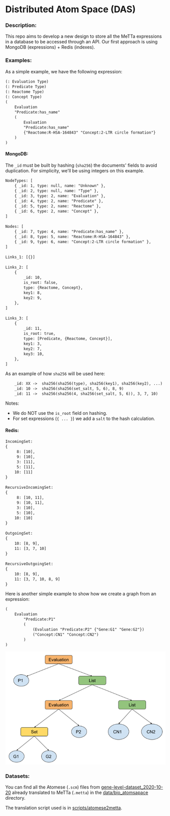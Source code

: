 # Distributed Atom Space (DAS)

### Description:

This repo aims to develop a new design to store all the MeTTa expressions in
a database to be accessed through an API. Our first approach is using
MongoDB (expressions) + Redis (indexes).


### Examples:

As a simple example, we have the following expression:
```
(: Evaluation Type)
(: Predicate Type)
(: Reactome Type)
(: Concept Type)
(
	Evaluation 
	"Predicate:has_name" 
	(
	    Evaluation 
	    "Predicate:has_name" 
	    {"Reactome:R-HSA-164843" "Concept:2-LTR circle formation"}
    )
)
```

#### MongoDB:

The `_id` must be built by hashing (`sha256`) the documents' fields to avoid duplication.
For simplicity, we'll be using integers on this example.

```
NodeTypes: [
    { _id: 1, type: null, name: "Unknown" },
    { _id: 2, type: null, name: "Type" },
    { _id: 3, type: 2, name: "Evaluation" },
    { _id: 4, type: 2, name: "Predicate" },
    { _id: 5, type: 2, name: "Reactome" },
    { _id: 6, type: 2, name: "Concept" },
]

Nodes: [
    { _id: 7, type: 4, name: "Predicate:has_name" },
    { _id: 8, type: 5, name: "Reactome:R-HSA-164843" },
    { _id: 9, type: 6, name: "Concept:2-LTR circle formation" },
]

Links_1: [{}]

Links_2: [
    {
	    _id: 10,
	    is_root: false,
	    type: {Reactome, Concept},
	    key1: 8,
	    key2: 9,
    },
]

Links_3: [
    {
	    _id: 11,
	    is_root: true,
	    type: [Predicate, {Reactome, Concept}],
	    key1: 3,
	    key2: 7,
	    key3: 10,
    },
]
```

As an example of how `sha256` will be used here:

```
    _id: XX ->  sha256(sha256(type), sha256(key1), sha256(key2), ...)
    _id: 10 ->  sha256(sha256(set_salt, 5, 6), 8, 9)
    _id: 11 ->  sha256(sha256(4, sha256(set_salt, 5, 6)), 3, 7, 10)
```

Notes:
- We do NOT use the `is_root` field on hashing.
- For set expressions (`{ ... }`) we add a `salt` to the hash calculation.

#### Redis:

```
IncomingSet:
{
     8: [10],
     9: [10],
     3: [11],
     5: [11],
    10: [11]
}

RecursiveIncomingSet:
{
     8: [10, 11],
     9: [10, 11],
     3: [10],
     5: [10],
    10: [10]
}

OutgoingSet:
{
    10: [8, 9],
    11: [3, 7, 10]
}

RecursiveOutgoingSet:
{
    10: [8, 9],
    11: [3, 7, 10, 8, 9]
}
```

Here is another simple example to show how we create a graph from an expression:

```
(
    Evaluation
        "Predicate:P1"
        (
            (Evaluation "Predicate:P2" {"Gene:G1" "Gene:G2"})
            ("Concept:CN1" "Concept:CN2")
        )
)
```

![Example_2 Graph](./assets/example_2_graph.png)


### Datasets:

You can find all the Atomese (`.scm`) files from [gene-level-dataset_2020-10-20](https://mozi.ai/datasets/gene-level-dataset_2020-10-20/)
already translated to MeTTa (`.metta`) in the [data/bio_atomsapace](./data/bio_atomspace) directory.


The translation script used is in [scripts/atomese2metta](./scripts/atomese2metta).
